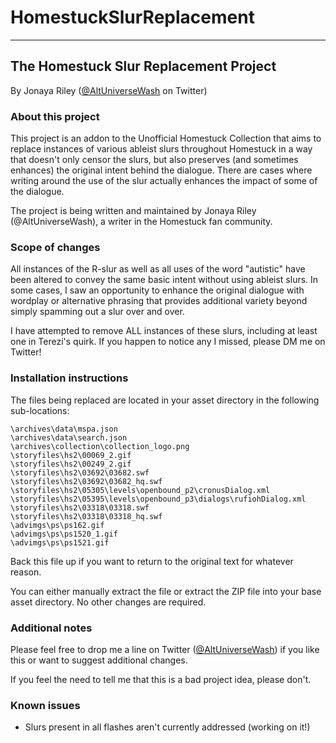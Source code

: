 # HomestuckSlurReplacement
---
## The Homestuck Slur Replacement Project

By Jonaya Riley ([@AltUniverseWash](https://twitter.com/altuniversewash) on Twitter)

### About this project

This project is an addon to the Unofficial Homestuck Collection that aims to replace instances of various ableist slurs throughout Homestuck in a way that doesn't only censor the slurs, but also preserves (and sometimes enhances) the original intent behind the dialogue. There are cases where writing around the use of the slur actually enhances the impact of some of the dialogue.

The project is being written and maintained by Jonaya Riley (@AltUniverseWash), a writer in the Homestuck fan community.

### Scope of changes

All instances of the R-slur as well as all uses of the word "autistic" have been altered to convey the same basic intent without using ableist slurs. In some cases, I saw an opportunity to enhance the original dialogue with wordplay or alternative phrasing that provides additional variety beyond simply spamming out a slur over and over.

I have attempted to remove ALL instances of these slurs, including at least one in Terezi's quirk. If you happen to notice any I missed, please DM me on Twitter!

### Installation instructions

The files being replaced are located in your asset directory in the following sub-locations:
```
\archives\data\mspa.json
\archives\data\search.json
\archives\collection\collection_logo.png
\storyfiles\hs2\00069_2.gif
\storyfiles\hs2\00249_2.gif
\storyfiles\hs2\03692\03682.swf
\storyfiles\hs2\03692\03682_hq.swf
\storyfiles\hs2\05305\levels\openbound_p2\cronusDialog.xml
\storyfiles\hs2\05395\levels\openbound_p3\dialogs\rufiohDialog.xml
\storyfiles\hs2\03318\03318.swf
\storyfiles\hs2\03318\03318_hq.swf
\advimgs\ps\ps162.gif
\advimgs\ps\ps1520_1.gif
\advimgs\ps\ps1521.gif
```
Back this file up if you want to return to the original text for whatever reason.

You can either manually extract the file or extract the ZIP file into your base asset directory. No other changes are required.

### Additional notes

Please feel free to drop me a line on Twitter ([@AltUniverseWash](https://twitter.com/altuniversewash)) if you like this or want to suggest additional changes.

If you feel the need to tell me that this is a bad project idea, please don't.
	
### Known issues

- Slurs present in all flashes aren't currently addressed (working on it!)
